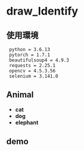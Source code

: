 # draw_Identify

## 使用環境

```
 python = 3.6.13
 pytorch = 1.7.1
 beautifulsoup4 = 4.9.3
 requests = 2.25.1
 opencv = 4.5.3.56
 selenium = 3.141.0
```

## Animal

- **cat**
- **dog**
- **elephant**

## demo


